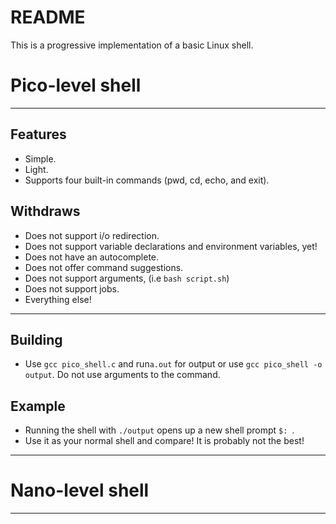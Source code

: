 # README
This is a progressive implementation of a basic Linux shell.
# Pico-level shell
------------------------------------------------------------------
## Features
* Simple.
* Light.
* Supports four built-in commands (pwd, cd, echo, and exit).
## Withdraws
* Does not support i/o redirection.
* Does not support variable declarations and environment variables, yet!
* Does not have an autocomplete.
* Does not offer command suggestions.
* Does not support arguments, (i.e `bash script.sh`)
* Does not support jobs.
* Everything else!
------------------------------------------------------------------
## Building
* Use `gcc pico_shell.c` and run`a.out` for output or use `gcc pico_shell -o output`. Do not use arguments to the command.
## Example
* Running the shell with `./output` opens up a new shell prompt `$: `.
* Use it as your normal shell and compare! It is probably not the best!
------------------------------------------------------------------
# Nano-level shell
------------------------------------------------------------------
